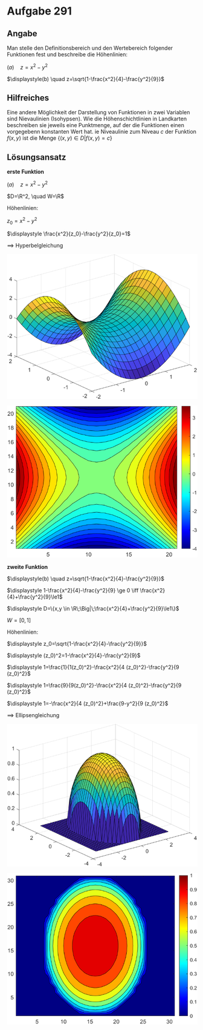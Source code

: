 # Aufgabe 291
## Angabe

Man stelle den Definitionsbereich und den Wertebereich folgender Funktionen fest 
und beschreibe die Höhenlinien:

$\displaystyle (a)\quad z=x^2-y^2$

$\displaystyle(b) \quad z=\sqrt{1-\frac{x^2}{4}-\frac{y^2}{9}}$

## Hilfreiches

Eine andere Möglichkeit der Darstellung von Funktionen in zwei Variablen sind Nievaulinien (Isohypsen). Wie die Höhenschichtlinien in Landkarten beschreiben sie jeweils eine Punktmenge, auf der die Funktionen einen vorgegebenn konstanten Wert hat. ie Niveaulinie zum Niveau $c$ der Funktion $f(x,y)$ ist die Menge $\{(x,y)\in D | f(x,y)=c\}$

## Lösungsansatz


**erste Funktion**

$\displaystyle (a)\quad z=x^2-y^2$

$D=\R^2, \quad W=\R$

Höhenlinien:

$z_0=x^2-y^2$

$\displaystyle \frac{x^2}{z_0}-\frac{y^2}{z_0}=1$

$\implies$ Hyperbelgleichung 

![a59e8fe1c3defb8e2f66b335af378860.png](./media/a59e8fe1c3defb8e2f66b335af378860.png)

![8d6fc7fcc8f52a8695d3e2612d41ea0b.png](./media/8d6fc7fcc8f52a8695d3e2612d41ea0b.png)


**zweite Funktion**

$\displaystyle(b) \quad z=\sqrt{1-\frac{x^2}{4}-\frac{y^2}{9}}$

$\displaystyle 1-\frac{x^2}{4}-\frac{y^2}{9} \ge 0 \iff \frac{x^2}{4}+\frac{y^2}{9}\le1$

$\displaystyle D=\{x,y \in \R\;\Big|\;\frac{x^2}{4}+\frac{y^2}{9}\le1\}$

$W=[0,1]$

Höhenlinien:

$\displaystyle z_0=\sqrt{1-\frac{x^2}{4}-\frac{y^2}{9}}$

$\displaystyle (z_0)^2=1-\frac{x^2}{4}-\frac{y^2}{9}$

$\displaystyle 1=\frac{1}{1(z_0)^2}-\frac{x^2}{4 (z_0)^2}-\frac{y^2}{9 (z_0)^2}$

$\displaystyle 1=\frac{9}{9(z_0)^2}-\frac{x^2}{4 (z_0)^2}-\frac{y^2}{9 (z_0)^2}$

$\displaystyle 1=-\frac{x^2}{4 (z_0)^2}+\frac{9-y^2}{9 (z_0)^2}$

$\implies$ Ellipsengleichung


![ff2fd1f74efd7b46b7ed788f72a5f2b3.png](./media/ff2fd1f74efd7b46b7ed788f72a5f2b3.png)

![8781051475db765180b9a9693cd96a28.png](./media/8781051475db765180b9a9693cd96a28.png)
